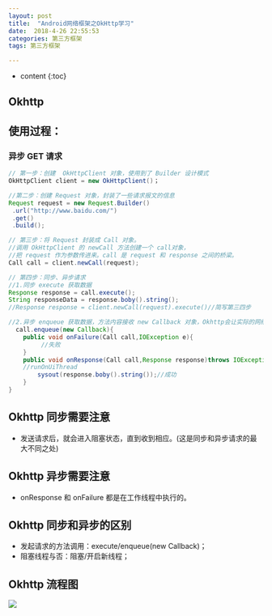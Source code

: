 ```yaml
---
layout: post
title:  "Android网络框架之OkHttp学习"
date:  2018-4-26 22:55:53
categories: 第三方框架
tags: 第三方框架

---
```

* content
{:toc}











## Okhttp

## 使用过程：

### 异步 GET 请求

```java
// 第一步：创建  OkHttpClient 对象，使用到了 Builder 设计模式
OkHttpClient client = new OkHttpClient()；

//第二步：创建 Request 对象，封装了一些请求报文的信息
Request request = new Request.Builder()
 .url("http://www.baidu.com/")
 .get()
 .build();

// 第三步：将 Request 封装成 Call 对象。
//调用 OkHttpClient 的 newCall 方法创建一个 call对象，
//把 request 作为参数传进来。call 是 request 和 response 之间的桥梁。
Call call = client.newCall(request);

// 第四步：同步、异步请求
//1.同步 execute 获取数据
Response response = call.execute();
String responseData = response.boby().string();
//Response response = client.newCall(request).execute()//简写第三四步

//2.异步 enqueue 获取数据，方法内容接收 new Callback 对象，Okhttp会让实际的网络请求在新的工作线程中执行。在请求成功之后会回调 onResponse 方法，会进行成功之后的数据处理，而请求失败或者请求取消就会回调 onFailure 方法。
  call.enqueue(new Callback){
    public void onFailure(Call call,IOException e){
         //失败
    }
    public void onResponse(Call call,Response response)throws IOException{
	//runOnUiThread
        sysout(response.boby().string());//成功
    }
}
```

## Okhttp 同步需要注意

- 发送请求后，就会进入阻塞状态，直到收到相应。(这是同步和异步请求的最大不同之处)

## Okhttp 异步需要注意

- onResponse 和 onFailure 都是在工作线程中执行的。

## Okhttp 同步和异步的区别

- 发起请求的方法调用：execute/enqueue(new Callback)；
- 阻塞线程与否：阻塞/开启新线程；


## Okhttp 流程图

![](https://i.imgur.com/3FRJLeY.png)
 